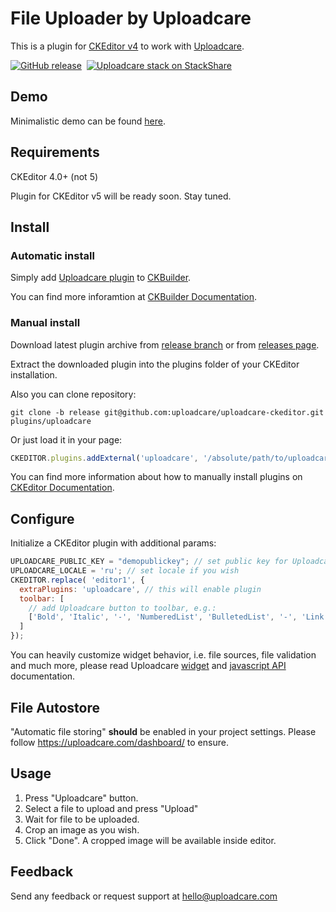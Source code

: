 # File Uploader by Uploadcare

This is a plugin for [CKEditor v4][3] to work with [Uploadcare][1].

[![GitHub release][badge-release-img]][badge-release-url]&nbsp;
[![Uploadcare stack on StackShare][badge-stack-img]][badge-stack-url]

## Demo

Minimalistic demo can be found [here][7].

## Requirements

CKEditor 4.0+ (not 5)

Plugin for CKEditor v5 will be ready soon. Stay tuned.

## Install

### Automatic install
Simply add [Uploadcare plugin](http://ckeditor.com/addon/uploadcare) to [CKBuilder][ck-docs-online-builder].

You can find more inforamtion at [CKBuilder Documentation][ck-docs-auto-install].

### Manual install
Download latest plugin archive from [release branch][release-branch] 
or from [releases page][releases-page].

Extract the downloaded plugin into the plugins folder of your CKEditor installation.

Also you can clone repository:

```
git clone -b release git@github.com:uploadcare/uploadcare-ckeditor.git plugins/uploadcare
```

Or just load it in your page:

```javascript
CKEDITOR.plugins.addExternal('uploadcare', '/absolute/path/to/uploadcare/plugin.js')
```

You can find more information about how to manually install plugins on [CKEditor Documentation][ck-docs-manual-install].

## Configure

Initialize a CKEditor plugin with additional params:

```javascript
UPLOADCARE_PUBLIC_KEY = "demopublickey"; // set public key for Uploadcare
UPLOADCARE_LOCALE = 'ru'; // set locale if you wish
CKEDITOR.replace( 'editor1', {
  extraPlugins: 'uploadcare', // this will enable plugin
  toolbar: [
    // add Uploadcare button to toolbar, e.g.:
    ['Bold', 'Italic', '-', 'NumberedList', 'BulletedList', '-', 'Link', 'Unlink', '-', 'Uploadcare']
  ]
});
```

You can heavily customize widget behavior, i.e. file sources, file validation and much more, please
read Uploadcare [widget][5] and [javascript API][6] documentation.

## File Autostore

"Automatic file storing" **should** be enabled in your project settings.
Please follow https://uploadcare.com/dashboard/ to ensure.

## Usage

1. Press "Uploadcare" button.
2. Select a file to upload and press "Upload"
3. Wait for file to be uploaded.
4. Crop an image as you wish.
5. Click "Done". A cropped image will be available inside editor.

## Feedback

Send any feedback or request support at hello@uploadcare.com

[1]: https://uploadcare.com/
[3]: https://ckeditor.com/ckeditor-4/
[5]: https://uploadcare.com/docs/uploads/widget/
[6]: https://uploadcare.com/docs/api_reference/javascript/
[7]: https://uploadcare.github.io/uploadcare-ckeditor/
[releases-page]: https://github.com/uploadcare/uploadcare-ckeditor/releases
[ck-docs-auto-install]: https://docs.ckeditor.com/ckeditor4/latest/guide/dev_plugins.html#online-builder-installation
[ck-docs-manual-install]: https://docs.ckeditor.com/ckeditor4/latest/guide/dev_plugins.html#manual-installation
[ck-docs-online-builder]: https://ckeditor.com/cke4/builder
[release-branch]: https://github.com/uploadcare/uploadcare-ckeditor/tree/release
[badge-stack-img]: http://img.shields.io/badge/tech-stack-0690fa.svg?style=flat
[badge-stack-url]: https://stackshare.io/uploadcare/stacks/
[badge-release-img]: https://img.shields.io/github/release/uploadcare/uploadcare-ckeditor.svg
[badge-release-url]: https://github.com/uploadcare/uploadcare-ckeditor/releases
